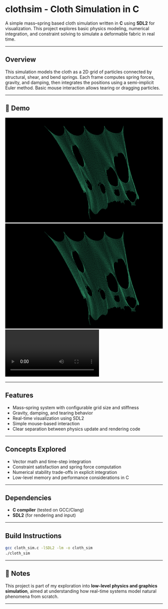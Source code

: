# clothsim - Cloth Simulation in C

A simple mass–spring based cloth simulation written in **C** using **SDL2** for visualization.
This project explores basic physics modeling, numerical integration, and constraint solving to simulate a deformable fabric in real time.

---

## Overview

This simulation models the cloth as a 2D grid of particles connected by structural, shear, and bend springs.
Each frame computes spring forces, gravity, and damping, then integrates the positions using a semi-implicit Euler method.
Basic mouse interaction allows tearing or dragging particles.

---


## 📸 Demo

![Cloth Simulation Demo](image.png)
![Cloth Simulation Demo](image.png)
![Cloth Simulation in Action](latest-clothsim.mp4)

---

## Features

* Mass–spring system with configurable grid size and stiffness
* Gravity, damping, and tearing behavior
* Real-time visualization using SDL2
* Simple mouse-based interaction
* Clear separation between physics update and rendering code

---

## Concepts Explored

* Vector math and time-step integration
* Constraint satisfaction and spring force computation
* Numerical stability trade-offs in explicit integration
* Low-level memory and performance considerations in C

---

## Dependencies

* **C compiler** (tested on GCC/Clang)
* **SDL2** (for rendering and input)

---

## Build Instructions

```bash
gcc cloth_sim.c -lSDL2 -lm -o cloth_sim
./cloth_sim
```

---

## 📘 Notes

This project is part of my exploration into **low-level physics and graphics simulation**, aimed at understanding how real-time systems model natural phenomena from scratch.

---
